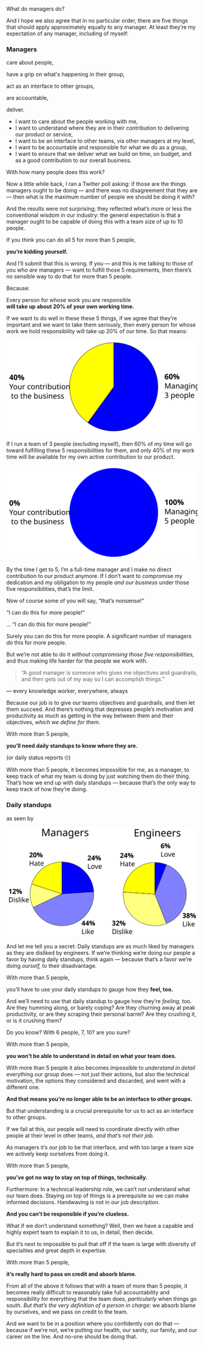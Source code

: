 What do managers do?

<!-- Note -->
And I hope we also agree that in no particular order, there are five
things that should apply approximately equally to any manager. At
least they’re my expectation of any manager, including of myself:


###  Managers

care about people,

have a grip on what's happening in their group,

act as an interface to other groups,

are accountable,

deliver.

<!-- Note -->

* I want to care about the people working with me,
* I want to understand where they are in their contribution to
  delivering our product or service,
* I want to be an interface to other teams, via other managers at my
  level,
* I want to be accountable and responsible for what we do as a group,
* I want to ensure that we deliver what we build on time, on budget,
  and as a good contribution to our overall business.


With how many people does this work?

<!-- Note -->
Now a little while back, I ran a Twitter poll asking: if those are the
things managers ought to be doing — and there was no disagreement that
they are — then what is the maximum number of people we should be
doing it with?


<!-- .slide: data-background-image="images/poll.png" data-background-size="contain" -->

<!-- Note -->
And the results were not surprising; they reflected what’s more or
less the conventional wisdom in our industry: the general expectation
is that a manager ought to be capable of doing this with a team size
of up to 10 people.


If you think you can do all 5 for more than 5 people,

**you’re kidding yourself.**

<!-- Note --> 
And I’ll submit that this is wrong. If you — and this is me talking to
those of you who *are* managers — want to fulfill those 5
requirements, then there’s no sensible way to do that for more than 5
people.

Because:


Every person for whose work you are responsible  
**will take up about 20% of your own working time.**

<!-- Note --> 
If we want to do well in these these 5 things, if we agree that
they’re important and we want to take them seriously, then every
person for whose work we hold responsibility will take up 20% of our
time. So that means:


![60% pie chart](images/60-40.svg)

<!-- Note -->
If I run a team of 3 people (excluding myself), then 60% of my
time will go toward fulfilling these 5 responsibilities for them, and
only 40% of my work time will be available for my own active
contribution to our product.


![100% pie chart](images/100-0.svg)

<!-- Note -->
By the time I get to 5, I’m a full-time manager and I make no direct
contribution to our product anymore. If I don’t
want to compromise my dedication and my obligation to my people
*and our business* under those five responsibilities, that’s the
limit.

Now of course some of you will say, “that’s nonsense!”


“I can do this for more people!”

<!-- Note -->
... “I can do this for more people!”

Surely you can do this for more people. A significant number of
managers *do* this for more people. 

But we’re not able to do it *without compromising those five
responsibilities,* and thus making life harder for the people we work
with.


> “A good manager is someone who gives me objectives and guardrails,
> and then gets out of my way so I can accomplish things.”

— every knowledge worker, everywhere, always

<!-- Note -->
Because our job is to give our teams objectives and guardrails, and
then let them succeed. And there’s nothing that depresses people’s
motivation and productivity as much as getting in the way between them
and their objectives, *which we define for them.*


With more than 5 people,

**you’ll need daily standups to know where they are.**

(or daily status reports 🙄)

<!-- Note -->
With more than 5 people, it becomes impossible for me, as a manager,
to keep track of what my team is doing by just watching them do their
thing. That’s how we end up with daily standups — because that’s the
only way to keep track of how they’re doing.


### Daily standups

as seen by

![Comparison of views on daily standups from managers and engineers](images/managers-engineers.svg)

<!-- Note -->
And let me tell you a secret: Daily standups are as much liked by
managers as they are disliked by engineers. If we’re thinking we’re
doing our people a favor by having daily standups, think again —
because that’s a favor we’re doing *ourself,* to their disadvantage.


With more than 5 people,

you’ll have to use your daily standups to gauge how they **feel, too.**

<!-- Note -->
And we’ll need to use that daily standup to gauge how they’re
*feeling,* too. Are they humming along, or barely coping? Are they
churning away at peak productivity, or are they scraping their
personal barrel? Are they crushing it, or is it crushing them?

Do you know? With 6 people, 7, 10? are you sure?


With more than 5 people,

**you won’t be able to understand in detail on what your team does.**

<!-- Note -->
With more than 5 people it also becomes impossible to *understand in
detail* everything our group does — not just their actions, but also
the technical motivation, the options they considered and discarded,
and went with a different one.


**And that means you’re no longer able to be an interface to other groups.**

<!-- Note -->
But that understanding is a crucial prerequisite for us to act as an
interface to other groups.

If we fail at this, our people will need to coordinate directly with
other people at their level in other teams, *and that’s not their
job.*

As managers it’s *our* job to be that interface, and with too large a
team size we actively keep ourselves from doing it.


With more than 5 people,

**you’ve got no way to stay on top of things, technically.**

<!-- Note --> 
Furthermore: In a technical leadership role, we can’t *not* understand
what our team does. Staying on top of things is a prerequisite so we
can make informed decisions. Handwaving is not in our job description.


**And you can’t be responsible if you’re clueless.**

<!-- Note -->
What if we don’t understand something? Well, then we have a capable
and highly expert team to explain it to us, in detail, then decide.

But it’s next to impossible to pull that off if the team is large with
diversity of specialties and great depth in expertise.


With more than 5 people,

**it’s really hard to pass on credit and absorb blame.**

<!-- Note -->
From all of the above it follows that with a team of more than 5
people, it becomes really difficult to reasonably take full
accountability and responsibility for everything that the team does,
*particularly* when things go south. *But that’s the very definition
of a person in charge:* we absorb blame by ourselves, and we pass on
credit to the team.


<!-- .slide: data-background-image="images/burnout.png" data-background-size="contain" -->

<!-- Note -->
And we want to be in a position where you confidently *can* do that —
because if we’re not, we’re putting our health, our sanity, our family,
and our career on the line. And no-one should be doing that.
